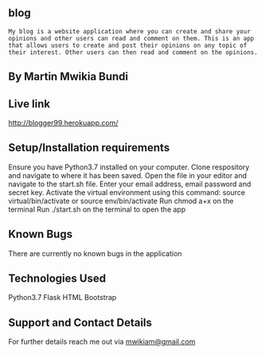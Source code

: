 ## blog
    My blog is a website application where you can create and share your opinions and other users can read and comment on them. This is an app that allows users to create and post their opinions on any topic of their interest. Other users can then read and comment on the opinions.

## By Martin Mwikia Bundi

## Live link

http://blogger99.herokuapp.com/



## Setup/Installation requirements
Ensure you have Python3.7 installed on your computer.
Clone respository and navigate to where it has been saved.
Open the file in your editor and navigate to the start.sh file.
Enter your email address, email password and secret key.
Activate the virtual environment using this command: source virtual/bin/activate or source env/bin/activate
Run chmod a+x on the terminal
Run ./start.sh on the terminal to open the app

## Known Bugs
There are currently no known bugs in the application

## Technologies Used
Python3.7
Flask
HTML
Bootstrap

## Support and Contact Details
For further details reach me out via mwikiam@gmail.com


